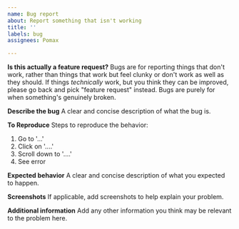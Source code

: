 ```yaml
---
name: Bug report
about: Report something that isn't working
title: ''
labels: bug
assignees: Pomax

---
```


**Is this actually a feature request?**
Bugs are for reporting things that don't work, rather than things that work but feel clunky or don't work as well as they should. If things _technically_ work, but you think they can be improved, please go back and pick "feature request" instead. Bugs are purely for when something's genuinely broken.

**Describe the bug**
A clear and concise description of what the bug is.

**To Reproduce**
Steps to reproduce the behavior:
1. Go to '...'
2. Click on '....'
3. Scroll down to '....'
4. See error

**Expected behavior**
A clear and concise description of what you expected to happen.

**Screenshots**
If applicable, add screenshots to help explain your problem.

**Additional information**
Add any other information you think may be relevant to the problem here.
